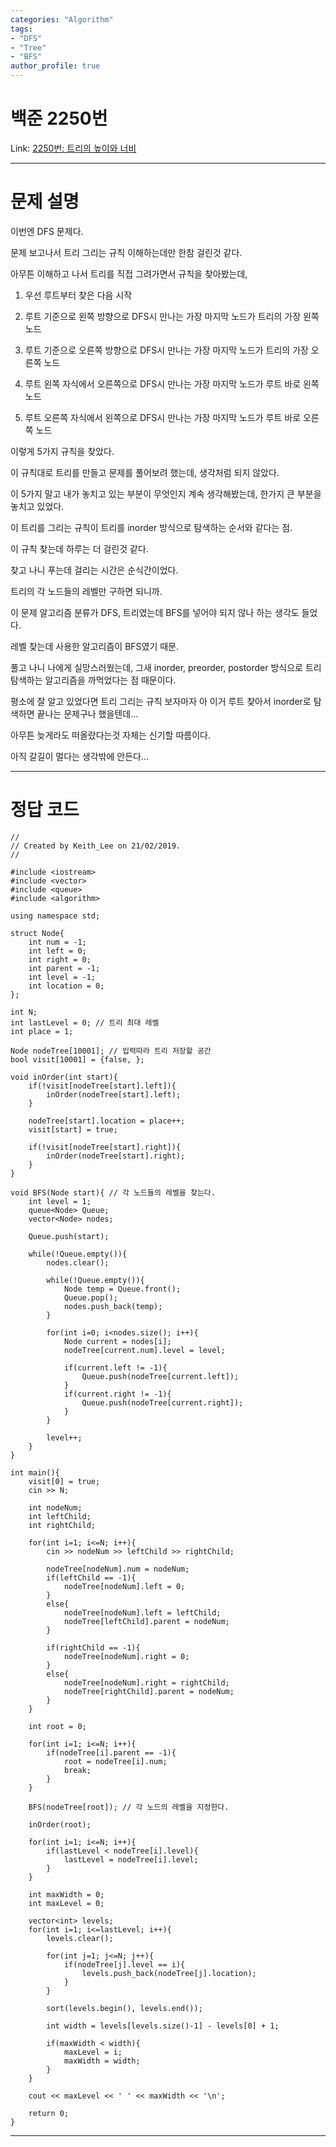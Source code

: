 ```yaml
---
categories: "Algorithm"
tags: 
- "DFS"
- "Tree"
- "BFS"
author_profile: true
---
```

# 백준 2250번
Link: [2250번: 트리의 높이와 너비][BOJLink]

[BOJLink]: https://www.acmicpc.net/problem/2250
<hr/>

# 문제 설명
이번엔 DFS 문제다.

문제 보고나서 트리 그리는 규칙 이해하는데만 한참 걸린것 같다.

아무튼 이해하고 나서 트리를 직접 그려가면서 규칙을 찾아봤는데,

1. 우선 루트부터 찾은 다음 시작

2. 루트 기준으로 왼쪽 방향으로 DFS시 만나는 가장 마지막 노드가 트리의 가장 왼쪽 노드

3. 루트 기준으로 오른쪽 방향으로 DFS시 만나는 가장 마지막 노드가 트리의 가장 오른쪽 노드

4. 루트 왼쪽 자식에서 오른쪽으로 DFS시 만나는 가장 마지막 노드가 루트 바로 왼쪽 노드

5. 루트 오른쪽 자식에서 왼쪽으로 DFS시 만나는 가장 마지막 노드가 루트 바로 오른쪽 노드

이렇게 5가지 규칙을 찾았다.

이 규칙대로 트리를 만들고 문제를 풀어보려 했는데, 생각처럼 되지 않았다.

이 5가지 말고 내가 놓치고 있는 부분이 무엇인지 계속 생각해봤는데, 한가지 큰 부분을 놓치고 있었다.

이 트리를 그리는 규칙이 트리를 inorder 방식으로 탐색하는 순서와 같다는 점.

이 규칙 찾는데 하루는 더 걸린것 같다.

찾고 나니 푸는데 걸리는 시간은 순식간이었다.

트리의 각 노드들의 레벨만 구하면 되니까.

이 문제 알고리즘 분류가 DFS, 트리였는데 BFS를 넣어야 되지 않나 하는 생각도 들었다.

레벨 찾는데 사용한 알고리즘이 BFS였기 때문.

풀고 나니 나에게 실망스러웠는데, 그새 inorder, preorder, postorder 방식으로 트리 탐색하는 알고리즘을 까먹었다는 점 때문이다.

평소에 잘 알고 있었다면 트리 그리는 규칙 보자마자 아 이거 루트 찾아서 inorder로 탐색하면 끝나는 문제구나 했을텐데...

아무튼 늦게라도 떠올랐다는것 자체는 신기할 따름이다.

아직 갈길이 멀다는 생각밖에 안든다...
<hr/>

# 정답 코드
```
//
// Created by Keith_Lee on 21/02/2019.
//

#include <iostream>
#include <vector>
#include <queue>
#include <algorithm>

using namespace std;

struct Node{
    int num = -1;
    int left = 0;
    int right = 0;
    int parent = -1;
    int level = -1;
    int location = 0;
};

int N;
int lastLevel = 0; // 트리 최대 레벨
int place = 1;

Node nodeTree[10001]; // 입력따라 트리 저장할 공간
bool visit[10001] = {false, };

void inOrder(int start){
    if(!visit[nodeTree[start].left]){
        inOrder(nodeTree[start].left);
    }

    nodeTree[start].location = place++;
    visit[start] = true;

    if(!visit[nodeTree[start].right]){
        inOrder(nodeTree[start].right);
    }
}

void BFS(Node start){ // 각 노드들의 레벨을 찾는다.
    int level = 1;
    queue<Node> Queue;
    vector<Node> nodes;

    Queue.push(start);

    while(!Queue.empty()){
        nodes.clear();

        while(!Queue.empty()){
            Node temp = Queue.front();
            Queue.pop();
            nodes.push_back(temp);
        }

        for(int i=0; i<nodes.size(); i++){
            Node current = nodes[i];
            nodeTree[current.num].level = level;

            if(current.left != -1){
                Queue.push(nodeTree[current.left]);
            }
            if(current.right != -1){
                Queue.push(nodeTree[current.right]);
            }
        }

        level++;
    }
}

int main(){
    visit[0] = true;
    cin >> N;

    int nodeNum;
    int leftChild;
    int rightChild;

    for(int i=1; i<=N; i++){
        cin >> nodeNum >> leftChild >> rightChild;

        nodeTree[nodeNum].num = nodeNum;
        if(leftChild == -1){
            nodeTree[nodeNum].left = 0;
        }
        else{
            nodeTree[nodeNum].left = leftChild;
            nodeTree[leftChild].parent = nodeNum;
        }

        if(rightChild == -1){
            nodeTree[nodeNum].right = 0;
        }
        else{
            nodeTree[nodeNum].right = rightChild;
            nodeTree[rightChild].parent = nodeNum;
        }
    }

    int root = 0;

    for(int i=1; i<=N; i++){
        if(nodeTree[i].parent == -1){
            root = nodeTree[i].num;
            break;
        }
    }

    BFS(nodeTree[root]); // 각 노드의 레벨을 지정한다.

    inOrder(root);

    for(int i=1; i<=N; i++){
        if(lastLevel < nodeTree[i].level){
            lastLevel = nodeTree[i].level;
        }
    }

    int maxWidth = 0;
    int maxLevel = 0;

    vector<int> levels;
    for(int i=1; i<=lastLevel; i++){
        levels.clear();

        for(int j=1; j<=N; j++){
            if(nodeTree[j].level == i){
                levels.push_back(nodeTree[j].location);
            }
        }

        sort(levels.begin(), levels.end());

        int width = levels[levels.size()-1] - levels[0] + 1;

        if(maxWidth < width){
            maxLevel = i;
            maxWidth = width;
        }
    }

    cout << maxLevel << ' ' << maxWidth << '\n';

    return 0;
}
```
<hr/>